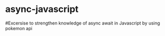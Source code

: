# async-javascript
#Excersise to strengthen knowledge of async await in Javascript by using pokemon api
